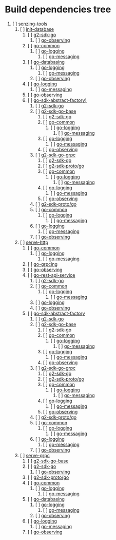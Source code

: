 # Build dependencies tree

1. [ ] [senzing-tools](https://github.com/Senzing/senzing-tools)
    1. [ ] [init-database](https://github.com/Senzing/init-database)
        1. [ ] [g2-sdk-go](https://github.com/senzing/g2-sdk-go)
            1. [ ] [go-observing](https://github.com/senzing/go-observing)
        1. [ ] [go-common](https://github.com/senzing/go-common)
            1. [ ] [go-logging](https://github.com/senzing/go-logging)
                1. [ ] [go-messaging](https://github.com/senzing/go-messaging)
        1. [ ] [go-databasing](https://github.com/senzing/go-databasing)
            1. [ ] [go-logging](https://github.com/senzing/go-logging)
                1. [ ] [go-messaging](https://github.com/senzing/go-messaging)
            1. [ ] [go-observing](https://github.com/senzing/go-observing)
        1. [ ] [go-logging](https://github.com/senzing/go-logging)
            1. [ ] [go-messaging](https://github.com/senzing/go-messaging)
        1. [ ] [go-observing](https://github.com/senzing/go-observing)
        1. [ ] [go-sdk-abstract-factory)](https://github.com/senzing/go-sdk-abstract-factory)
            1. [ ] [g2-sdk-go](https://github.com/senzing/g2-sdk-go)
            1. [ ] [g2-sdk-go-base](https://github.com/senzing/g2-sdk-go-base)
                1. [ ] [g2-sdk-go](https://github.com/senzing/g2-sdk-go)
                1. [ ] [go-common](https://github.com/senzing/go-common)
                    1. [ ] [go-logging](https://github.com/senzing/go-logging)
                        1. [ ] [go-messaging](https://github.com/senzing/go-messaging)
                1. [ ] [go-logging](https://github.com/senzing/go-logging)
                    1. [ ] [go-messaging](https://github.com/senzing/go-messaging)
                1. [ ] [go-observing](https://github.com/senzing/go-observing)
            1. [ ] [g2-sdk-go-grpc](https://github.com/senzing/g2-sdk-go-grpc)
                1. [ ] [g2-sdk-go](https://github.com/senzing/g2-sdk-go)
                1. [ ] [g2-sdk-proto/go](https://github.com/senzing/g2-sdk-proto/go)
                1. [ ] [go-common](https://github.com/senzing/go-common)
                    1. [ ] [go-logging](https://github.com/senzing/go-logging)
                        1. [ ] [go-messaging](https://github.com/senzing/go-messaging)
                1. [ ] [go-logging](https://github.com/senzing/go-logging)
                    1. [ ] [go-messaging](https://github.com/senzing/go-messaging)
                1. [ ] [go-observing](https://github.com/senzing/go-observing)
            1. [ ] [g2-sdk-proto/go](https://github.com/senzing/g2-sdk-proto/go)
            1. [ ] [go-common](https://github.com/senzing/go-common)
                1. [ ] [go-logging](https://github.com/senzing/go-logging)
                    1. [ ] [go-messaging](https://github.com/senzing/go-messaging)
            1. [ ] [go-logging](https://github.com/senzing/go-logging)
                1. [ ] [go-messaging](https://github.com/senzing/go-messaging)
            1. [ ] [go-observing](https://github.com/senzing/go-observing)
    1. [ ] [serve-http](https://github.com/Senzing/serve-http)
        1. [ ] [go-common](https://github.com/senzing/go-common)
            1. [ ] [go-logging](https://github.com/senzing/go-logging)
                1. [ ] [go-messaging](https://github.com/senzing/go-messaging)
        1. [ ] [go-grpcing](https://github.com/senzing/go-grpcing)
        1. [ ] [go-observing](https://github.com/senzing/go-observing)
        1. [ ] [go-rest-api-service](https://github.com/senzing/go-rest-api-service)
            1. [ ] [g2-sdk-go](https://github.com/senzing/g2-sdk-go)
            1. [ ] [go-common](https://github.com/senzing/go-common)
                1. [ ] [go-logging](https://github.com/senzing/go-logging)
                    1. [ ] [go-messaging](https://github.com/senzing/go-messaging)
            1. [ ] [go-logging](https://github.com/senzing/go-logging)
            1. [ ] [go-observing](https://github.com/senzing/go-observing)
        1. [ ] [go-sdk-abstract-factory](https://github.com/senzing/go-sdk-abstract-factory)
            1. [ ] [g2-sdk-go](https://github.com/senzing/g2-sdk-go)
            1. [ ] [g2-sdk-go-base](https://github.com/senzing/g2-sdk-go-base)
                1. [ ] [g2-sdk-go](https://github.com/senzing/g2-sdk-go)
                1. [ ] [go-common](https://github.com/senzing/go-common)
                    1. [ ] [go-logging](https://github.com/senzing/go-logging)
                        1. [ ] [go-messaging](https://github.com/senzing/go-messaging)
                1. [ ] [go-logging](https://github.com/senzing/go-logging)
                    1. [ ] [go-messaging](https://github.com/senzing/go-messaging)
                1. [ ] [go-observing](https://github.com/senzing/go-observing)
            1. [ ] [g2-sdk-go-grpc](https://github.com/senzing/g2-sdk-go-grpc)
                1. [ ] [g2-sdk-go](https://github.com/senzing/g2-sdk-go)
                1. [ ] [g2-sdk-proto/go](https://github.com/senzing/g2-sdk-proto/go)
                1. [ ] [go-common](https://github.com/senzing/go-common)
                    1. [ ] [go-logging](https://github.com/senzing/go-logging)
                        1. [ ] [go-messaging](https://github.com/senzing/go-messaging)
                1. [ ] [go-logging](https://github.com/senzing/go-logging)
                    1. [ ] [go-messaging](https://github.com/senzing/go-messaging)
                1. [ ] [go-observing](https://github.com/senzing/go-observing)
            1. [ ] [g2-sdk-proto/go](https://github.com/senzing/g2-sdk-proto/go)
            1. [ ] [go-common](https://github.com/senzing/go-common)
                1. [ ] [go-logging](https://github.com/senzing/go-logging)
                    1. [ ] [go-messaging](https://github.com/senzing/go-messaging)
            1. [ ] [go-logging](https://github.com/senzing/go-logging)
                1. [ ] [go-messaging](https://github.com/senzing/go-messaging)
            1. [ ] [go-observing](https://github.com/senzing/go-observing)
    1. [ ] [serve-grpc](https://github.com/Senzing/serve-grpc)
        1. [ ] [g2-sdk-go-base](https://github.com/senzing/g2-sdk-go-base)
        1. [ ] [g2-sdk-go](https://github.com/senzing/g2-sdk-go)
            1. [ ] [go-observing](https://github.com/senzing/go-observing)
        1. [ ] [g2-sdk-proto/go](https://github.com/senzing/g2-sdk-proto/go)
        1. [ ] [go-common](https://github.com/senzing/go-common)
            1. [ ] [go-logging](https://github.com/senzing/go-logging)
                1. [ ] [go-messaging](https://github.com/senzing/go-messaging)
        1. [ ] [go-databasing](https://github.com/senzing/go-databasing)
            1. [ ] [go-logging](https://github.com/senzing/go-logging)
                1. [ ] [go-messaging](https://github.com/senzing/go-messaging)
            1. [ ] [go-observing](https://github.com/senzing/go-observing)
        1. [ ] [go-logging](https://github.com/senzing/go-logging)
            1. [ ] [go-messaging](https://github.com/senzing/go-messaging)
        1. [ ] [go-observing](https://github.com/senzing/go-observing)
